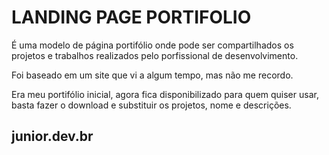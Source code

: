 # LANDING PAGE PORTIFOLIO

É uma modelo de página portifólio onde pode ser compartilhados os projetos e trabalhos realizados pelo porfissional de desenvolvimento.

Foi baseado em um site que vi a algum tempo, mas não me recordo. 

Era meu portifólio inicial, agora fica disponibilizado para quem quiser usar, basta fazer o download e substituir os projetos, nome e descrições.


## junior.dev.br
